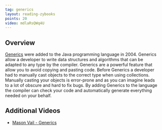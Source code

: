 ```yaml
---
tag: generics
layout: reading-zybooks
points: 20
video: mdlaRsQWq4U
---
```


## Overview

[Generics](https://en.wikipedia.org/wiki/Generics_in_Java) were added to the Java programming language in 2004. Generics
allow a developer to write data structures and algorithms that can be adapted to any type by the compiler. Generics are
a powerful feature that allow you to avoid copying and pasting code. Before Generics a developer had to manually cast
objects to the correct type when using collections. Manually casting your objects is error-prone and as you can imagine
leads to a lot of obscure and hard to fix bugs. By adding Generics to the language the compiler can check your code and
automatically generate everything needed on your behalf.

## Additional Videos

- [Mason Vail - Generics](https://youtu.be/I-H3XowdYx4)